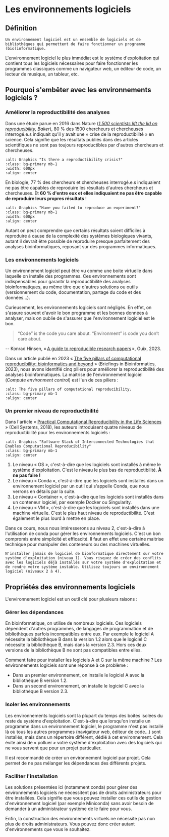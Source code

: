 # Les environnements logiciels

## Définition

```{note}
Un environnement logiciel est un ensemble de logiciels et de bibliothèques qui permettent de faire fonctionner un programme (bio)informatique.
```

L'environnement logiciel le plus immédiat est le système d'exploitation qui contient tous les logiciels nécessaires pour faire fonctionner les programmes classiques comme un navigateur web, un éditeur de code, un lecteur de musique, un tableur, etc.


## Pourquoi s'embêter avec les environnements logiciels ?

### Améliorer la reproductibilité des analyses

Dans une étude parue en 2016 dans Nature (*[1,500 scientists lift the lid on reproducibility](https://www.nature.com/articles/533452a), Baker*), 80 % des 1500 chercheurs et chercheuses interrogé.e.s indiquait qu'il y avait une « crise de la reproductibilité » en science. Cela signifie que les résultats publiés dans des articles scientifiques ne sont pas toujours reproductibles par d'autres chercheurs et chercheuses.

```{image} img/baker_nature_2016_1.jpg
:alt: Graphics "Is there a reproductibility crisis?"
:class: bg-primary mb-1
:width: 600px
:align: center
```

En biologie, 77 % des chercheurs et chercheuses interrogé.e.s indiquaient ne pas être capables de reproduire les résultats d'autres chercheurs et chercheuses. Et **60 % d'entre eux et elles indiquaient ne pas être capable de reproduire leurs propres résultats** !

```{image} img/baker_nature_2016_2.jpg
:alt: Graphics "Have you failed to reproduce an experiment?"
:class: bg-primary mb-1
:width: 600px
:align: center
```

Autant on peut comprendre que certains résultats soient difficiles à reproduire à cause de la complexité des systèmes biologiques vivants, autant il devrait être possible de reproduire presque parfaitement des analyses bioinformatiques, reposant sur des programmes informatiques.

### Les environnements logiciels

Un environnement logiciel peut être vu comme une boite virtuelle dans laquelle on installe des programmes. Ces environnements sont indispensables pour garantir la reproductibilité des analyses bioinformatiques, au même titre que d'autres solutions ou outils (versionnement du code, documentation, partage du code et des données...).

Curieusement, les environnements logiciels sont négligés. En effet, on s'assure souvent d'avoir le bon programme et les bonnes données à analyser, mais on oublie de s'assurer que l'environnement logiciel est le bon.

> “Code” is the code you care about. “Environment” is code you don’t care about.

-- Konrad Hinsen, « [A guide to reproducible research papers](https://hpc.guix.info/blog/2023/06/a-guide-to-reproducible-research-papers/) », Guix, 2023.


Dans un article publié en 2023 « [The five pillars of computational reproducibility: bioinformatics and beyond](https://academic.oup.com/bib/article/24/6/bbad375/7326135) » (Briefings in Bioinformatics, 2023), nous avons identifié cinq piliers pour améliorer la reproductibilité des analyses bioinformatiques. La maitrise de l'environnement logiciel (*Compute environment control*) est l'un de ces piliers :

```{image} img/ziemann_bib_2023.png
:alt: The five pillars of computational reproducibility.
:class: bg-primary mb-1
:align: center
```


### Un premier niveau de reproductibilité

Dans l'article « [Practical Computational Reproducibility in the Life Sciences](https://doi.org/10.1016/j.cels.2018.03.014) » (Cell Systems, 2018), les auteurs introduisent quatre niveaux de reproductibilité pour les environnements logiciels :

```{image} img/grunning_cell_systems_2018.png
:alt: Graphics "Software Stack of Interconnected Technologies that Enables Computational Reproducibility"
:class: bg-primary mb-1
:align: center
```

1. Le niveau « OS », c'est-à-dire que les logiciels sont installés à même le système d'exploitation. C'est le niveau le plus bas de reproductibilité. **À ne pas faire !**
2. Le niveau « Conda », c'est-à-dire que les logiciels sont installés dans un environnement logiciel par un outil qui s'appelle Conda, que nous verrons en détails par la suite.
3. Le niveau « Container », c'est-à-dire que les logiciels sont installés dans un conteneur logiciel, par exemple Docker ou Singularity.
4. Le niveau « VM », c'est-à-dire que les logiciels sont installés dans une machine virtuelle. C'est le plus haut niveau de reproductibilité. C'est également le plus lourd à mettre en place.

Dans ce cours, nous nous intéresserons au niveau 2, c'est-à-dire à l'utilisation de conda pour gérer les environnements logiciels. C'est un bon compromis entre simplicité et efficacité. Il faut en effet une certaine maitrise technique pour manipuler des conteneurs ou des machines virtuelles.

```{warning}
N'installer jamais de logiciel de bionformatique directement sur votre système d'exploitation (niveau 1). Vous risquez de créer des conflits avec les logiciels déjà installés sur votre système d'exploitation et de rendre votre système instable. Utilisez toujours un environnement logiciel (niveaux 2 à 4).
```

## Propriétés des environnements logiciels

L'environnement logiciel est un outil clé pour plusieurs raisons :

### Gérer les dépendances

En bioinformatique, on utilise de nombreux logiciels. Ces logiciels dépendent d'autres programmes, de langages de programmation et de bibliothèques parfois incompatibles entre eux. Par exemple le logiciel A nécessite la bibliothèque B dans la version 1.2 alors que le logiciel C nécessite la bibliothèque B, mais dans la version 2.3. Hors ces deux versions de la bibliothèque B ne sont pas compatibles entre elles.

Comment faire pour installer les logiciels A et C sur la même machine ? Les environnements logiciels sont une réponse à ce problème :
- Dans un premier environnement, on installe le logiciel A avec la bibliothèque B version 1.2.
- Dans un second environnement, on installe le logiciel C avec la bibliothèque B version 2.3.


### Isoler les environnements

Les environnements logiciels sont la plupart du temps des boites isolées du reste du système d'exploitation. C'est-à-dire que lorsqu'on installe un programme dans un environnement logiciel, le programme n'est pas installé là où tous les autres programmes (navigateur web, éditeur de code...) sont installés, mais dans un répertoire différent, dédié à cet environnement. Cela évite ainsi de « polluer » votre système d'exploitation avec des logiciels qui ne vous servent que pour un projet particulier.

Il est recommandé de créer un environnement logiciel par projet. Cela permet de ne pas mélanger les dépendances des différents projets.


### Faciliter l'installation

Les solutions présentées ici (notamment conda) pour gérer des environnements logiciels ne nécessitent pas de droits administrateurs pour être installées. Cela signifie que vous pouvez installer ces outils de gestion d'environnement logiciel (par exemple Miniconda) sans avoir besoin de demander à un administrateur système de le faire pour vous.

Enfin, la construction des environnements virtuels ne nécessite pas non plus de droits administrateurs. Vous pouvez donc créer autant d'environnements que vous le souhaitez.

